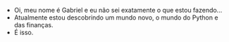 - Oi, meu nome é Gabriel e eu não sei exatamente o que estou fazendo...
- Atualmente estou descobrindo um mundo novo, o mundo do Python e das finanças.
- É isso.
